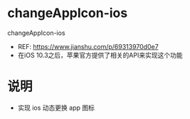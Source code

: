 # changeAppIcon-ios
changeAppIcon-ios
* REF: https://www.jianshu.com/p/69313970d0e7
* 在iOS 10.3之后，苹果官方提供了相关的API来实现这个功能
  
# 说明
* 实现 ios 动态更换 app 图标
